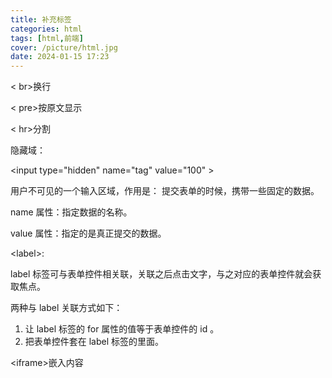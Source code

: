 ```yaml
---
title: 补充标签
categories: html
tags: [html,前端]
cover: /picture/html.jpg
date: 2024-01-15 17:23
---
```




< br&gt;换行

< pre&gt;按原文显示

< hr&gt;分割

隐藏域：

&lt;input type="hidden" name="tag" value="100" &gt;

用户不可见的一个输入区域，作用是： 提交表单的时候，携带一些固定的数据。

name 属性：指定数据的名称。

value 属性：指定的是真正提交的数据。

&lt;label&gt;:

label 标签可与表单控件相关联，关联之后点击文字，与之对应的表单控件就会获取焦点。

两种与 label 关联方式如下：

1. 让 label 标签的 for 属性的值等于表单控件的 id 。
2. 把表单控件套在 label 标签的里面。

&lt;iframe&gt;嵌入内容

